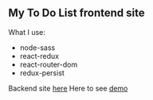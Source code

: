 ## My To Do List frontend site

What I use:

- node-sass
- react-redux
- react-router-dom
- redux-persist

Backend site [here](https://github.com/sh32321/todo-backend)
Here to see [demo](dazzling-colden-ec2175.netlify.app)
